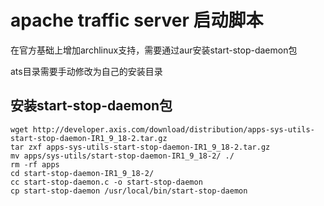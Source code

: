 # apache traffic server 启动脚本

在官方基础上增加archlinux支持，需要通过aur安装start-stop-daemon包

ats目录需要手动修改为自己的安装目录


## 安装start-stop-daemon包

    wget http://developer.axis.com/download/distribution/apps-sys-utils-start-stop-daemon-IR1_9_18-2.tar.gz
    tar zxf apps-sys-utils-start-stop-daemon-IR1_9_18-2.tar.gz
    mv apps/sys-utils/start-stop-daemon-IR1_9_18-2/ ./
    rm -rf apps
    cd start-stop-daemon-IR1_9_18-2/
    cc start-stop-daemon.c -o start-stop-daemon
    cp start-stop-daemon /usr/local/bin/start-stop-daemon
